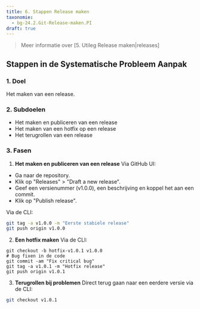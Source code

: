 ```yaml
---
title: 6. Stappen Release maken
taxonomie:
  - bg-24.2.Git-Release-maken.PI
draft: true
---
```


> Meer informatie over [5. Utileg Release maken|releases]

## Stappen in de Systematische Probleem Aanpak
### 1. Doel
Het maken van een release.

### 2. Subdoelen
  - Het maken en publiceren van een release
  - Het maken van een hotfix op een release
  - Het terugrollen van een release

### 3. Fasen
1. **Het maken en publiceren van een release**
Via GitHub UI:
- Ga naar de repository.
- Klik op "Releases" > "Draft a new release".
- Geef een versienummer (v1.0.0), een beschrijving en koppel het aan een commit.
- Klik op "Publish release".

Via de CLI:
``` bash
git tag -a v1.0.0 -m "Eerste stabiele release"
git push origin v1.0.0
```

2. **Een hotfix maken**
Via de CLI:
```
git checkout -b hotfix-v1.0.1 v1.0.0
# Bug fixen in de code
git commit -am "Fix critical bug"
git tag -a v1.0.1 -m "Hotfix release"
git push origin v1.0.1
```

3. **Terugrollen bij problemen**
Direct terug gaan naar een eerdere versie via de CLI:
``` bash
git checkout v1.0.1
```
